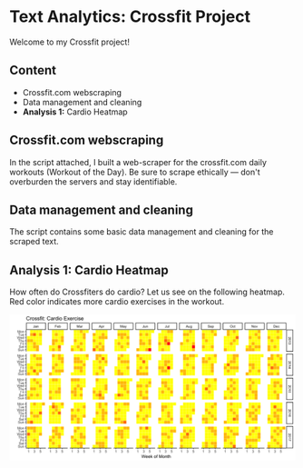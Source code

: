 # Text Analytics: Crossfit Project

Welcome to my Crossfit project!

## Content
* Crossfit.com webscraping
* Data management and cleaning
* **Analysis 1:** Cardio Heatmap

## Crossfit.com webscraping
In the script attached, I built a web-scraper for the crossfit.com daily workouts (Workout of the Day). Be sure to scrape ethically — don't overburden the servers and stay identifiable.

## Data management and cleaning
The script contains some basic data management and cleaning for the scraped text.

## **Analysis 1:** Cardio Heatmap
How often do Crossfiters do cardio? Let us see on the following heatmap. Red color indicates more cardio exercises in the workout.

![Crossfit: Cardio Heatmap](Heatmap_CardioCalendar.png)

